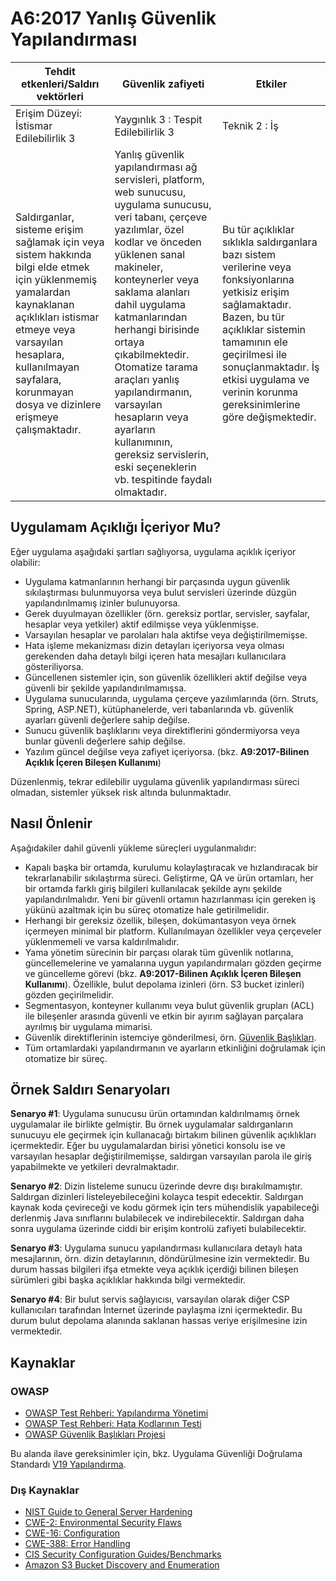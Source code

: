 # A6:2017 Yanlış Güvenlik Yapılandırması

| Tehdit etkenleri/Saldırı vektörleri | Güvenlik zafiyeti           | Etkiler               |
| -- | -- | -- |
| Erişim Düzeyi: İstismar Edilebilirlik 3 | Yaygınlık 3 : Tespit Edilebilirlik 3 | Teknik 2 : İş |
| Saldırganlar, sisteme erişim sağlamak için veya sistem hakkında bilgi elde etmek için yüklenmemiş yamalardan kaynaklanan açıklıkları istismar etmeye veya varsayılan hesaplara, kullanılmayan sayfalara, korunmayan dosya ve dizinlere erişmeye çalışmaktadır. | Yanlış güvenlik yapılandırması ağ servisleri, platform, web sunucusu, uygulama sunucusu, veri tabanı, çerçeve yazılımlar, özel kodlar ve önceden yüklenen sanal makineler, konteynerler veya saklama alanları dahil uygulama katmanlarından herhangi birisinde ortaya çıkabilmektedir. Otomatize tarama araçları yanlış yapılandırmanın, varsayılan hesapların veya ayarların kullanımının, gereksiz servislerin, eski seçeneklerin vb. tespitinde faydalı olmaktadır. | Bu tür açıklıklar sıklıkla saldırganlara bazı sistem verilerine veya fonksiyonlarına yetkisiz erişim sağlamaktadır. Bazen, bu tür açıklıklar sistemin tamamının ele geçirilmesi ile sonuçlanmaktadır. İş etkisi uygulama ve verinin korunma gereksinimlerine göre değişmektedir. |

## Uygulamam Açıklığı İçeriyor Mu?

Eğer uygulama aşağıdaki şartları sağlıyorsa, uygulama açıklık içeriyor olabilir:

* Uygulama katmanlarının herhangi bir parçasında uygun güvenlik sıkılaştırması bulunmuyorsa veya bulut servisleri üzerinde düzgün yapılandırılmamış izinler bulunuyorsa.
* Gerek duyulmayan özellikler (örn. gereksiz portlar, servisler, sayfalar, hesaplar veya yetkiler) aktif edilmişse veya yüklenmişse.
* Varsayılan hesaplar ve parolaları hala aktifse veya değiştirilmemişse.
* Hata işleme mekanizması dizin detayları içeriyorsa veya olması gerekenden daha detaylı bilgi içeren hata mesajları kullanıcılara gösteriliyorsa.
* Güncellenen sistemler için, son güvenlik özellikleri aktif değilse veya güvenli bir şekilde yapılandırılmamışsa.
* Uygulama sunucularında, uygulama çerçeve yazılımlarında (örn. Struts, Spring, ASP.NET), kütüphanelerde, veri tabanlarında vb. güvenlik ayarları güvenli değerlere sahip değilse.
* Sunucu güvenlik başlıklarını veya direktiflerini göndermiyorsa veya bunlar güvenli değerlere sahip değilse.
* Yazılım güncel değilse veya zafiyet içeriyorsa. (bkz. **A9:2017-Bilinen Açıklık İçeren Bileşen Kullanımı**)

Düzenlenmiş, tekrar edilebilir uygulama  güvenlik yapılandırması süreci olmadan, sistemler yüksek risk altında bulunmaktadır.

## Nasıl Önlenir

Aşağıdakiler dahil güvenli yükleme süreçleri uygulanmalıdır:

* Kapalı başka bir ortamda, kurulumu kolaylaştıracak ve hızlandıracak bir tekrarlanabilir sıkılaştırma süreci. Geliştirme, QA ve ürün ortamları, her bir ortamda farklı giriş bilgileri kullanılacak şekilde aynı şekilde yapılandırılmalıdır. Yeni bir güvenli ortamın hazırlanması için gereken iş yükünü azaltmak için bu süreç otomatize hale getirilmelidir.
* Herhangi bir gereksiz özellik, bileşen, dokümantasyon veya örnek içermeyen minimal bir platform. Kullanılmayan özellikler veya çerçeveler yüklenmemeli ve varsa kaldırılmalıdır.
* Yama yönetim sürecinin bir parçası olarak tüm güvenlik notlarına, güncellemelerine ve yamalarına uygun yapılandırmaları gözden geçirme ve güncelleme görevi (bkz. **A9:2017-Bilinen Açıklık İçeren Bileşen Kullanımı**). Özellikle, bulut depolama izinleri (örn. S3 bucket izinleri) gözden geçirilmelidir.
* Segmentasyon, konteyner kullanımı veya bulut güvenlik grupları (ACL) ile bileşenler arasında güvenli ve etkin bir ayırım sağlayan parçalara ayrılmış bir uygulama mimarisi.
* Güvenlik direktiflerinin istemciye gönderilmesi, örn. [Güvenlik Başlıkları](https://owasp.org/www-project-secure-headers/).
* Tüm ortamlardaki yapılandırmanın ve ayarların etkinliğini doğrulamak için otomatize bir süreç.

## Örnek Saldırı Senaryoları

**Senaryo #1**: Uygulama sunucusu ürün ortamından kaldırılmamış örnek uygulamalar ile birlikte gelmiştir. Bu örnek uygulamalar saldırganların sunucuyu ele geçirmek için kullanacağı birtakım bilinen güvenlik açıklıkları içermektedir. Eğer bu uygulamalardan birisi yönetici konsolu ise ve varsayılan hesaplar değiştirilmemişse, saldırgan varsayılan parola ile giriş yapabilmekte ve yetkileri devralmaktadır.

**Senaryo #2**: Dizin listeleme sunucu üzerinde devre dışı bırakılmamıştır. Saldırgan dizinleri listeleyebileceğini kolayca tespit edecektir. Saldırgan kaynak koda çevireceği ve kodu görmek için ters mühendislik yapabileceği derlenmiş Java sınıflarını bulabilecek ve indirebilecektir. Saldırgan daha sonra uygulama üzerinde ciddi bir erişim kontrolü zafiyeti bulabilecektir.

**Senaryo #3**: Uygulama sunucu yapılandırması kullanıcılara detaylı hata mesajlarının, örn. dizin detaylarının, döndürülmesine izin vermektedir. Bu durum hassas bilgileri ifşa etmekte veya açıklık içerdiği bilinen bileşen sürümleri gibi başka açıklıklar hakkında bilgi vermektedir.

**Senaryo #4**: Bir bulut servis sağlayıcısı, varsayılan olarak diğer CSP kullanıcıları tarafından İnternet üzerinde paylaşma izni içermektedir. Bu durum bulut depolama alanında saklanan hassas veriye erişilmesine izin vermektedir.

## Kaynaklar

### OWASP

* [OWASP Test Rehberi: Yapılandırma Yönetimi](https://owasp.org/www-project-web-security-testing-guide/latest/4-Web_Application_Security_Testing/02-Configuration_and_Deployment_Management_Testing/README)
* [OWASP Test Rehberi: Hata Kodlarının Testi](https://owasp.org/www-project-web-security-testing-guide/latest/4-Web_Application_Security_Testing/08-Testing_for_Error_Handling/README)
* [OWASP Güvenlik Başlıkları Projesi](https://owasp.org/www-project-secure-headers/)

Bu alanda ilave gereksinimler için, bkz. Uygulama Güvenliği Doğrulama Standardı [V19 Yapılandırma](https://github.com/OWASP/ASVS/blob/v4.0.2/4.0/en/0x22-V14-Config.md).

### Dış Kaynaklar

* [NIST Guide to General Server Hardening](https://csrc.nist.gov/publications/detail/sp/800-123/final)
* [CWE-2: Environmental Security Flaws](https://cwe.mitre.org/data/definitions/2.html)
* [CWE-16: Configuration](https://cwe.mitre.org/data/definitions/16.html)
* [CWE-388: Error Handling](https://cwe.mitre.org/data/definitions/388.html)
* [CIS Security Configuration Guides/Benchmarks](https://www.cisecurity.org/cis-benchmarks/)
* [Amazon S3 Bucket Discovery and Enumeration](https://blog.websecurify.com/2017/10/aws-s3-bucket-discovery.html)
